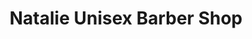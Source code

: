 ---
title: "Natalie Unisex Barber Shop"
url: /hewlett/natalie-unisex-barber-shop/
shop: hairdresser
---